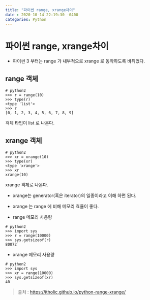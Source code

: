 ```yaml
---
title: "파이썬 range, xrange차이"
date : 2020-10-14 22:19:30 -0400
categories: Python
---
```


# 파이썬 range, xrange차이

- 파이썬 3 부터는 range 가 내부적으로 xrange 로 동작하도록 바뀌었다.

## range 객체

```
# python2
>>> r = range(10)
>>> type(r)
<type 'list'>
>>> r
[0, 1, 2, 3, 4, 5, 6, 7, 8, 9]
```

객체 타입이 list 로 나온다.

## xrange 객체

```
# python2
>>> xr = xrange(10)
>>> type(xr)
<type 'xrange'>
>>> xr
xrange(10)
```

xrange 객체로 나온다.

- xrange는 generator(혹은 iterator)의 일종이라고 이해 하면 된다.
- xrange 는 range 에 비해 메모리 효율이 좋다.


- range 메모리 사용량

```
# python2
>>> import sys
>>> r = range(10000)
>>> sys.getsizeof(r)
80072
```

- xrange 메모리 사용량

```
# python2
>>> import sys
>>> xr = range(10000)
>>> sys.getsizeof(xr)
40
```


> 출처 : https://itholic.github.io/python-range-xrange/
